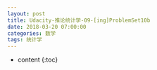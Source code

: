 ```yaml
---
layout: post
title: Udacity-推论统计学-09-[ing]ProblemSet10b
date: 2018-03-20 07:00:00
categories: 数学
tags: 统计学
---
```

* content
{:toc}






















